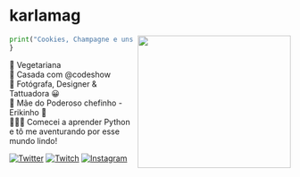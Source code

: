 # karlamag


<img align="right" width="274" height="237" src="https://media.giphy.com/media/1ngQorBCDcUFy/giphy.gif">

```python
print("Cookies, Champagne e uns codiguis em Python! :)") 
}
```
🥑 Vegetariana   
💍 Casada com @codeshow    
📸 Fotógrafa, Designer & Tattuadora 😀    
👶 Mãe do Poderoso chefinho - Erikinho 💓  
👩🏼‍💻 Comecei a aprender Python e tô me aventurando por esse mundo lindo!  

[![Twitter](https://img.shields.io/badge/%F0%9F%A6%84-Twitter-00ccff)](https://twitter.com/karlamagueta) 
[![Twitch](https://img.shields.io/badge/%F0%9F%A6%84-Twitch-blueviolet)](https://www.twitch.tv/karlamag) 
[![Instagram](https://img.shields.io/badge/%F0%9F%A6%84-Instagram-ff69b4)](https://www.instagram.com/karlamagueta/)  




